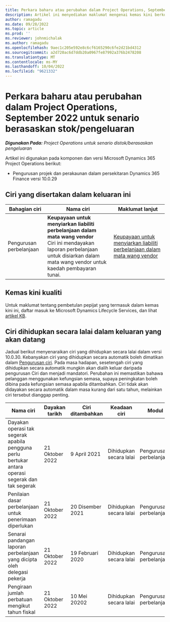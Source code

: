 ```yaml
---
title: Perkara baharu atau perubahan dalam Project Operations, September 2022 untuk senario berasaskan stok/pengeluaran
description: Artikel ini menyediakan maklumat mengenai kemas kini berkualiti yang tersedia dalam keluaran September 2022 Microsoft Dynamics 365 Project Operations untuk senario berasaskan stok/pengeluaran.
author: ramagadu
ms.date: 09/28/2022
ms.topic: article
ms.prod: ''
ms.reviewer: johnmichalak
ms.author: ramagadu
ms.openlocfilehash: 9aec1c205e592e8c6cf6165290c6fe2d21bd4312
ms.sourcegitcommit: a2d720ac6d7ddb20a0967fe87992a376b2478208
ms.translationtype: MT
ms.contentlocale: ms-MY
ms.lasthandoff: 10/04/2022
ms.locfileid: "9621332"
---
```

# <a name="whats-new-or-changed-in-project-operations-september-2022-for-stockedproduction-based-scenarios"></a>Perkara baharu atau perubahan dalam Project Operations, September 2022 untuk senario berasaskan stok/pengeluaran

_**Digunakan Pada:** Project Operations untuk senario distok/berasaskan pengeluaran_

Artikel ini digunakan pada komponen dan versi Microsoft Dynamics 365 Project Operations berikut:

- Pengurusan projek dan perakaunan dalam persekitaran Dynamics 365 Finance versi 10.0.29

## <a name="features-included-in-this-release"></a>Ciri yang disertakan dalam keluaran ini

| Bahagian ciri | Nama ciri | Maklumat lanjut |
| --- | --- | --- |
| Pengurusan perbelanjaan | **Keupayaan untuk menyiarkan liabiliti perbelanjaan dalam mata wang vendor**<br>Ciri ini mendayakan laporan perbelanjaan untuk disiarkan dalam mata wang vendor untuk kaedah pembayaran tunai. | [Keupayaan untuk menyiarkan liabiliti perbelanjaan dalam mata wang vendor](/dynamics365/project-operations/expense/posting-expense-reports#enable-the-ability-to-post-expense-liability-in-vendor-currency-for-cash-payment-method-feature) |

## <a name="quality-updates"></a>Kemas kini kualiti

Untuk maklumat tentang pembetulan pepijat yang termasuk dalam kemas kini ini, daftar masuk ke Microsoft Dynamics Lifecycle Services, dan lihat [artikel KB](https://fix.lcs.dynamics.com/Issue/Details?bugId=726559).

## <a name="features-turned-on-by-default-in-upcoming-release"></a>Ciri dihidupkan secara lalai dalam keluaran yang akan datang

Jadual berikut menyenaraikan ciri yang dihidupkan secara lalai dalam versi 10.0.30. Kebanyakan ciri yang dihidupkan secara automatik boleh dimatikan dalam [Pengurusan ciri](/dynamics365/fin-ops-core/fin-ops/get-started/feature-management/feature-management-overview). Pada masa hadapan, sesetengah ciri yang dihidupkan secara automatik mungkin akan dialih keluar daripada pengurusan Ciri dan menjadi mandatori. Perubahan ini memastikan bahawa pelanggan menggunakan kefungsian semasa, supaya peningkatan boleh dibina pada kefungsian semasa apabila ditambahkan. Ciri tidak akan didayakan secara automatik dalam masa kurang dari satu tahun, melainkan ciri tersebut dianggap penting.

| Nama ciri | Dayakan tarikh | Ciri ditambahkan | Keadaan ciri | Modul |
| --- | --- | --- |--- |--- |
| Dayakan operasi tak segerak apabila pengguna perlu bertukar antara operasi segerak dan tak segerak | 21 Oktober 2022 | 9 April 2021 | Dihidupkan secara lalai | Pengurusan perbelanjaan |
| Penilaian dasar perbelanjaan untuk penerimaan diperlukan | 21 Oktober 2022 | 20 Disember 2021 | Dihidupkan secara lalai | Pengurusan perbelanjaan |
| Senarai pandangan laporan perbelanjaan yang dicipta oleh delegasi pekerja | 21 Oktober 2022 | 19 Februari 2020 | Dihidupkan secara lalai | Pengurusan perbelanjaan |
| Pengiraan jumlah perbatuan mengikut tahun fiskal | 21 Oktober 2022 | 10 Mei 20202 | Dihidupkan secara lalai | Pengurusan perbelanjaan |

